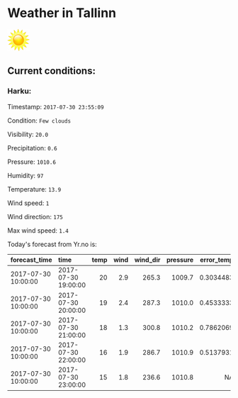 # Weather in Tallinn 

<img src= 'images/sun.jpg' width= '50' /> 

## Current conditions: 

### Harku: 

Timestamp: ``` 2017-07-30 23:55:09 ``` 

Condition: ``` Few clouds ``` 

Visibility: ``` 20.0 ``` 

Precipitation: ``` 0.6 ``` 

Pressure: ``` 1010.6 ``` 

Humidity: ``` 97 ``` 

Temperature: ``` 13.9 ``` 

Wind speed: ``` 1 ``` 

Wind direction: ``` 175 ``` 

Max wind speed: ``` 1.4 ``` 


 Today's forecast from Yr.no is: 

|forecast_time       |time                | temp| wind| wind_dir| pressure| error_temp|
|:-------------------|:-------------------|----:|----:|--------:|--------:|----------:|
|2017-07-30 10:00:00 |2017-07-30 19:00:00 |   20|  2.9|    265.3|   1009.7|  0.3034483|
|2017-07-30 10:00:00 |2017-07-30 20:00:00 |   19|  2.4|    287.3|   1010.0|  0.4533333|
|2017-07-30 10:00:00 |2017-07-30 21:00:00 |   18|  1.3|    300.8|   1010.2|  0.7862069|
|2017-07-30 10:00:00 |2017-07-30 22:00:00 |   16|  1.9|    286.7|   1010.9|  0.5137931|
|2017-07-30 10:00:00 |2017-07-30 23:00:00 |   15|  1.8|    236.6|   1010.8|         NA|
